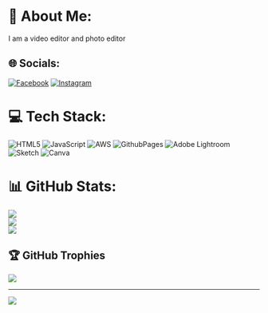 # 💫 About Me:
I am a video editor and photo editor


## 🌐 Socials:
[![Facebook](https://img.shields.io/badge/Facebook-%231877F2.svg?logo=Facebook&logoColor=white)](https://facebook.com/cmshreyas) [![Instagram](https://img.shields.io/badge/Instagram-%23E4405F.svg?logo=Instagram&logoColor=white)](https://instagram.com/official_mr_shreyas) 

# 💻 Tech Stack:
 ![HTML5](https://img.shields.io/badge/html5-%23E34F26.svg?style=flat-square&logo=html5&logoColor=white) ![JavaScript](https://img.shields.io/badge/javascript-%23323330.svg?style=flat-square&logo=javascript&logoColor=%23F7DF1E) ![AWS](https://img.shields.io/badge/AWS-%23FF9900.svg?style=flat-square&logo=amazon-aws&logoColor=white) ![GithubPages](https://img.shields.io/badge/mysql-4479A1.svg?style=flat-square&logo=mysql&logoColor=white) ![Adobe Lightroom](https://img.shields.io/badge/Adobe%20Lightroom-31A8FF.svg?style=flat-square&logo=Adobe%20Lightroom&logoColor=white) ![Sketch](https://img.shields.io/badge/Sketch-FFB387?style=flat-square&logo=sketch&logoColor=black) ![Canva](https://img.shields.io/badge/Canva-%2300C4CC.svg?style=flat-square&logo=Canva&logoColor=white)
# 📊 GitHub Stats:
![](https://github-readme-stats.vercel.app/api?username=Shreyasgowdacm&theme=dark&hide_border=false&include_all_commits=true&count_private=true)<br/>
![](https://github-readme-streak-stats.herokuapp.com/?user=Shreyasgowdacm&theme=dark&hide_border=false)<br/>
![](https://github-readme-stats.vercel.app/api/top-langs/?username=Shreyasgowdacm&theme=dark&hide_border=false&include_all_commits=true&count_private=true&layout=compact)

## 🏆 GitHub Trophies
![](https://github-profile-trophy.vercel.app/?username=Shreyasgowdacm&theme=radical&no-frame=false&no-bg=true&margin-w=4)

---
[![](https://visitcount.itsvg.in/api?id=Shreyasgowdacm&icon=0&color=0)](https://visitcount.itsvg.in)

<!-- Proudly created with GPRM ( https://gprm.itsvg.in ) -->
